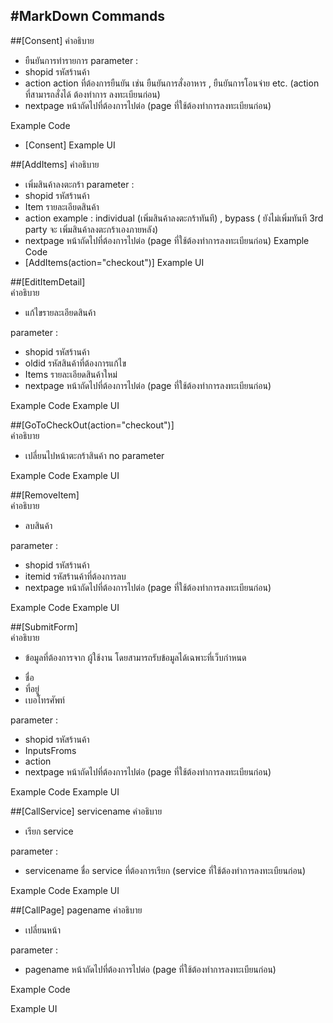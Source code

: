#MarkDown Commands
---

##[Consent]
คำอธิบาย
- ยืนยันการทำรายการ
parameter	:
- shopid รหัสร้านค้า
- action action ที่ต้องการยืนยัน เช่น ยืนยันการสั่งอาหาร , ยืนยันการโอนจ่าย etc. (action ที่สามารถสั่งได้ ต้องทำการ ลงทะเบียนก่อน)
- nextpage หน้าถัดไปที่ต้องการไปต่อ (page ที่ใช้ต้องทำการลงทะเบียนก่อน)

Example Code
- [Consent]
Example UI

##[AddItems]
คำอธิบาย
- เพิ่มสินค้าลงตะกร้า
parameter :
- shopid รหัสร้านค้า
- Item รายละเอียดสินค้า
- action example : individual (เพิ่มสินค้าลงตะกร้าทันที) , bypass ( ยังไม่เพิ่มทันที 3rd party จะ เพิ่มสินค้าลงตะกร้าเองภายหลัง)
- nextpage หน้าถัดไปที่ต้องการไปต่อ (page ที่ใช้ต้องทำการลงทะเบียนก่อน)
Example Code
- [AddItems(action="checkout")]
Example UI

##[EditItemDetail]   
คำอธิบาย
- แก้ไขรายละเอียดสินค้า

parameter :
- shopid รหัสร้านค้า
- oldid รหัสสินค้าที่ต้องการแก้ไข
- Items รายละเอียดสินค้าใหม่
- nextpage หน้าถัดไปที่ต้องการไปต่อ (page ที่ใช้ต้องทำการลงทะเบียนก่อน)

Example Code
Example UI

##[GoToCheckOut(action="checkout")] 	
คำอธิบาย
- เปลี่ยนไปหน้าตะกร้าสินค้า
no parameter

Example Code
Example UI

##[RemoveItem]	
คำอธิบาย
- ลบสินค้า

parameter :
- shopid รหัสร้านค้า
- itemid รหัสร้านค้าที่ต้องการลบ
- nextpage หน้าถัดไปที่ต้องการไปต่อ (page ที่ใช้ต้องทำการลงทะเบียนก่อน)

Example Code
Example UI

##[SubmitForm] 	
คำอธิบาย
- ข้อมูลที่ต้องการจาก ผู้ใช้งาน โดยสามารถรับข้อมูลได้เฉพาะที่เว็บกำหนด
* ชื่อ
* ที่อยู่
* เบอโทรศัพท์

parameter :
- shopid รหัสร้านค้า
- InputsFroms
- action
- nextpage หน้าถัดไปที่ต้องการไปต่อ (page ที่ใช้ต้องทำการลงทะเบียนก่อน)

Example Code
Example UI

##[CallService]  	servicename
คำอธิบาย
- เรียก service

parameter :
- servicename ชื่อ service ที่ต้องการเรียก (service ที่ใช้ต้องทำการลงทะเบียนก่อน)

Example Code
Example UI

##[CallPage] 	pagename
คำอธิบาย
- เปลี่ยนหน้า

parameter :
- pagename หน้าถัดไปที่ต้องการไปต่อ (page ที่ใช้ต้องทำการลงทะเบียนก่อน)

Example Code

Example UI